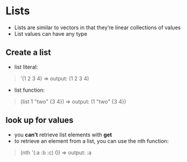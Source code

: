 # Lists

- Lists are similar to vectors in that they’re linear collections of values
- List values can have any type

## Create a list

- list literal:
> '(1 2 3 4)        => output: (1 2 3 4)
- list function:
> (list 1 "two" {3 4})      => output: (1 "two" {3 4})

## look up for values

- you **can’t** retrieve list elements with **get**
- to retrieve an element from a list, you can use the nth function:
> (nth '(:a :b :c) 0)       => output: :a
